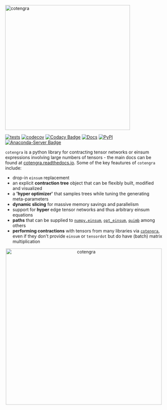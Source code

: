 <p align="left"><img src="https://imgur.com/OM5XyaD.png" alt="cotengra" width="400px"></p>

[![tests](https://github.com/jcmgray/cotengra/actions/workflows/test.yml/badge.svg)](https://github.com/jcmgray/cotengra/actions/workflows/test.yml)
[![codecov](https://codecov.io/gh/jcmgray/cotengra/branch/main/graph/badge.svg?token=Q5evNiuT9S)](https://codecov.io/gh/jcmgray/cotengra)
[![Codacy Badge](https://app.codacy.com/project/badge/Grade/84f825f5a7044762be62600c0650473d)](https://app.codacy.com/gh/jcmgray/cotengra/dashboard?utm_source=gh&utm_medium=referral&utm_content=&utm_campaign=Badge_grade)
[![Docs](https://readthedocs.org/projects/cotengra/badge/?version=latest)](https://cotengra.readthedocs.io)
[![PyPI](https://img.shields.io/pypi/v/cotengra?color=teal)](https://pypi.org/project/cotengra/)
[![Anaconda-Server Badge](https://anaconda.org/conda-forge/cotengra/badges/version.svg)](https://anaconda.org/conda-forge/cotengra)

`cotengra` is a python library for contracting tensor networks or einsum
expressions involving large numbers of tensors - the main docs can be found
at [cotengra.readthedocs.io](https://cotengra.readthedocs.io/).
Some of the key feautures of `cotengra` include:

* drop-in ``einsum`` replacement
* an explicit **contraction tree** object that can be flexibly built, modified and visualized
* a **'hyper optimizer'** that samples trees while tuning the generating meta-parameters
* **dynamic slicing** for massive memory savings and parallelism
* support for **hyper** edge tensor networks and thus arbitrary einsum equations
* **paths** that can be supplied to [`numpy.einsum`](https://numpy.org/doc/stable/reference/generated/numpy.einsum.html), [`opt_einsum`](https://dgasmith.github.io/opt_einsum/), [`quimb`](https://quimb.readthedocs.io/en/latest/) among others
* **performing contractions** with tensors from many libraries via [`cotengra`](https://github.com/jcmgray/autoray),
  even if they don't provide `einsum` or `tensordot` but do have (batch) matrix
  multiplication

<p align="center"><img src="https://imgur.com/jMO138y.png" alt="cotengra" width="500px"></p>
